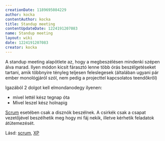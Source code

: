 ```yaml
---
creationDate: 1189695084229 
author: kocka 
contentAuthor: kocka 
title: Standup meeting 
contentUpdateDate: 1224191207083 
name: Standup meeting 
layout: wiki 
date: 1224191207083 
creator: kocka 
---
```

A standup meeting alapötlete az, hogy a megbeszélésen mindenki szépen álva marad. Ilyen módon kicsit fárasztó lenne több órás beszélgetéseket tartani, amik többnyire tényleg teljesen feleslegesek (általában ugyani pár ember monológjáról szól, nem pedig a projecttel kapcsolatos teendőkről)

Igazából 2 dolgot kell elmondanodegy ilyenen:

*   mivel lettél kész tegnap óta
*   Mivel leszel kész holnapig



[Scrum](scrum.html) esetében csak a disznók beszélnek. A csirkék csak a csapat vezetőjével beszélhetik meg hogy mi fáj nekik, illetve kérhetik feladatok átütemezését.



Lásd: [scrum](scrum.html), [XP](XP.html)




